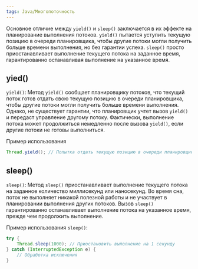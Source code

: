 ```yaml
---
tags: Java/Многопоточность
---
```

Основное отличие между `yield()` и `sleep()` заключается в их эффекте на планирование выполнения потоков. `yield()` пытается уступить текущую позицию в очереди планировщика, чтобы другие потоки могли получить больше времени выполнения, но без гарантии успеха. `sleep()` просто приостанавливает выполнение текущего потока на заданное время, гарантированно останавливая выполнение на указанное время.
## yied()
`yield()`: Метод `yield()` сообщает планировщику потоков, что текущий поток готов отдать свою текущую позицию в очереди планировщика, чтобы другие потоки могли получить больше времени выполнения. Однако, не существует гарантии, что планировщик учтет вызов `yield()` и передаст управление другому потоку. Фактически, выполнение потока может продолжиться немедленно после вызова `yield()`, если другие потоки не готовы выполниться.

Пример использования
```java
Thread.yield(); // Попытка отдать текущую позицию в очереди планировщика
```

## sleep()
 `sleep()`: Метод `sleep()` приостанавливает выполнение текущего потока на заданное количество миллисекунд или наносекунд. Во время сна, поток не выполняет никакой полезной работы и не участвует в планировании выполнения других потоков. Вызов `sleep()` гарантированно останавливает выполнение потока на указанное время, прежде чем продолжить выполнение.

Пример использования `sleep()`:
```java
try {
    Thread.sleep(1000); // Приостановить выполнение на 1 секунду
} catch (InterruptedException e) {
    // Обработка исключения
}
```

